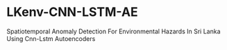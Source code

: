 # LKenv-CNN-LSTM-AE
  Spatiotemporal Anomaly Detection For Environmental Hazards In Sri Lanka Using Cnn-Lstm Autoencoders
